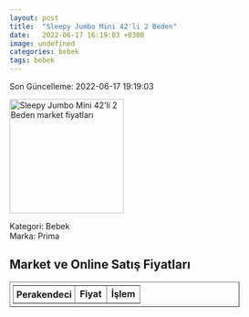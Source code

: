 ```yaml
---
layout: post
title:  "Sleepy Jumbo Mini 42'li 2 Beden"
date:   2022-06-17 16:19:03 +0300
image: undefined
categories: bebek
tags: bebek
---
```


Son Güncelleme: 2022-06-17 19:19:03

<img src="undefined" width="200" alt="Sleepy Jumbo Mini 42'li 2 Beden market fiyatları" />

Kategori: Bebek
<br />
Marka: Prima

<h2>Market ve Online Satış Fiyatları</h2>

<table border="1" style="padding: 5px;width:80%;">
  <tr>
    <td style="padding: 5px;"><strong>Perakendeci</strong></td>
    <td><strong>Fiyat</strong></td>
    <td><strong>İşlem</strong></td>
  </tr>
  
</table>
